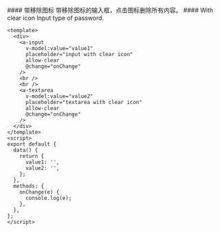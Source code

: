 <cn>
#### 带移除图标
带移除图标的输入框，点击图标删除所有内容。
</cn>

<us>
#### With clear icon
Input type of password.
</us>

```vue
<template>
  <div>
    <a-input
      v-model:value="value1"
      placeholder="input with clear icon"
      allow-clear
      @change="onChange"
    />
    <br />
    <br />
    <a-textarea
      v-model:value="value2"
      placeholder="textarea with clear icon"
      allow-clear
      @change="onChange"
    />
  </div>
</template>
<script>
export default {
  data() {
    return {
      value1: '',
      value2: '',
    };
  },
  methods: {
    onChange(e) {
      console.log(e);
    },
  },
};
</script>
```

